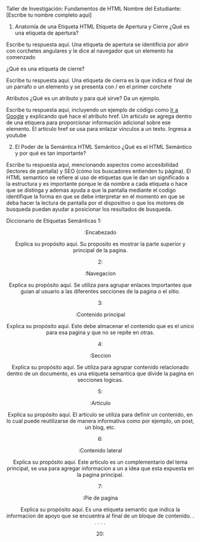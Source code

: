 Taller de Investigación: Fundamentos de HTML
Nombre del Estudiante: [Escribe tu nombre completo aquí]

1. Anatomía de una Etiqueta HTML
Etiqueta de Apertura y Cierre
¿Qué es una etiqueta de apertura?

Escribe tu respuesta aquí.
Una etiqueta de apertura se identificia por abrir con corchetes angulares y le dice al navegador que un elemento ha comenzado

¿Qué es una etiqueta de cierre?

Escribe tu respuesta aquí.
Una etiqueta de cierra es la que indica el final de un parrafo o un elemento y se presenta con / en el primer corchete

Atributos
¿Qué es un atributo y para qué sirve? Da un ejemplo.

Escribe tu respuesta aquí, incluyendo un ejemplo de código como <a href="https://google.com">Ir a Google</a> y explicando qué hace el atributo href.
Un articulo se agrega dentro de una etiquera para proporcionar información adicional sobre ese elemento. El articulo href se usa para enlazar vinculos a un texto. <a hret="https://www.youtube.com/">Ingresa a youtube</a>

2. El Poder de la Semántica
HTML Semántico
¿Qué es el HTML Semántico y por qué es tan importante?

Escribe tu respuesta aquí, mencionando aspectos como accesibilidad (lectores de pantalla) y SEO (cómo los buscadores entienden tu página).
El HTML semantico se refiere al uso de etiquetas que le dan un significado a la estructura y es importante porque le da nombre a cada etiqueta o hace que se distinga y ademas ayuda a que la pantalla mediante el codigo identifique la forma en que se debe interpretar en el momento en que se deba hacer la lectura de pantalla por el dispositivo o que los motores de busqueda puedan ayudar a posicionar los resultados de busqueda.

Diccionario de Etiquetas Semánticas
1: <header>:Encabezado

Explica su propósito aquí.
Su proposito es mostrar la parte superior y principal de la pagina.

2: <nav>:Navegacion

Explica su propósito aquí.
Se utiliza para agrupar enlaces importantes que guian al usuario a las diferentes secciones de la pagina o el sitio.

3: <main>:Contenido principal

Explica su propósito aquí.
Este debe almacenar el contenido que es el unico para esa pagina y que no se repite en otras.

4: <section>:Seccion

Explica su propósito aquí.
Se utiliza para agrupar contenido relacionado dentro de un documento, es una etiqueta semantica que divide la pagina en secciones logicas.

5: <article>:Articulo

Explica su propósito aquí.
El articulo se utiliza para definir un contenido, en lo cual puede reutilizarse de manera informativa como por ejemplo, un post, un blog, etc.

6: <aside>:Contenido lateral

Explica su propósito aquí.
Este articulo es un complementario del tema principal, se usa para agregar informacion a un a idea que esta expuesta en la pagina principal.

7: <footer>:Pie de pagina

Explica su propósito aquí.
Es una etiqueta semantic que indica la informacion de apoyo que se encuentra al final de un bloque de contenido.
.
.
.
.
.

20: 
